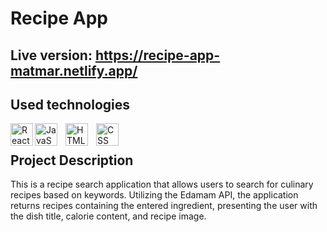 # Recipe App
## Live version: https://recipe-app-matmar.netlify.app/ 
## Used technologies
[<img align="left" alt="React" width="36px" src="https://cdn.jsdelivr.net/gh/devicons/devicon/icons/react/react-original.svg">][react.js]
[<img align="left" alt="JavaScript" width="36px" src="https://cdn.jsdelivr.net/gh/devicons/devicon/icons/javascript/javascript-original.svg" style="padding-right:10px;"/>][js]
[<img align="left" alt="HTML" width="36px" src="https://cdn.jsdelivr.net/gh/devicons/devicon/icons/html5/html5-original.svg" style="padding-right:10px;"/>][html]
[<img align="left" alt="CSS" width="36px" src="https://cdn.jsdelivr.net/gh/devicons/devicon/icons/css3/css3-original.svg" style="padding-right:10px;"/>][css]

<br>

## Project Description
This is a recipe search application that allows users to search for culinary recipes based on keywords. Utilizing the Edamam API, the application returns recipes containing the entered ingredient, presenting the user with the dish title, calorie content, and recipe image.

[react.js]: https://en.wikipedia.org/wiki/React_(software)
[js]: https://en.wikipedia.org/wiki/JavaScript
[html]: https://en.wikipedia.org/wiki/HTML
[css]: https://en.wikipedia.org/wiki/CSS
